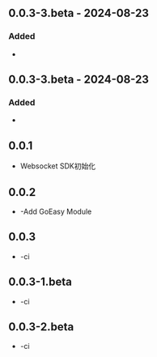 ## 0.0.3-3.beta - 2024-08-23

### Added

- 
## 0.0.3-3.beta - 2024-08-23

### Added

- 
## 0.0.1

* Websocket SDK初始化

## 0.0.2

* -Add GoEasy Module

## 0.0.3

* -ci

## 0.0.3-1.beta

* -ci

## 0.0.3-2.beta

* -ci